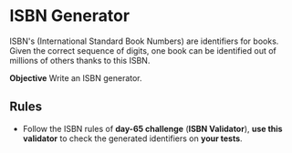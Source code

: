# ISBN Generator

ISBN's (International Standard Book Numbers) are identifiers for books. Given the correct sequence of digits, one book can be identified out of millions of others thanks to this ISBN. 

**Objective**
Write an ISBN generator.

## Rules

- Follow the ISBN rules of **day-65 challenge** (**ISBN Validator**), **use this validator** to check the generated identifiers on **your tests**.

